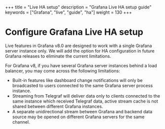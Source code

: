 +++
title = "Live HA setup"
description = "Grafana Live HA setup guide"
keywords = ["Grafana", "live", "guide", "ha"]
weight = 130
+++

# Configure Grafana Live HA setup

Live features in Grafana v8.0 are designed to work with a single Grafana server instance only. We will add the option for HA configuration in future Grafana releases to eliminate the current limitations.

For Grafana v8, if you have several Grafana server instances behind a load balancer, you may come across the following limitations:

- Built-in features like dashboard change notifications will only be broadcasted to users connected to the same Grafana server process instance.
- Streaming from Telegraf will deliver data only to clients connected to the same instance which received Telegraf data, active stream cache is not shared between different Grafana instances.
- A separate unidirectional stream between Grafana and backend data source may be opened on different Grafana servers for the same channel.
